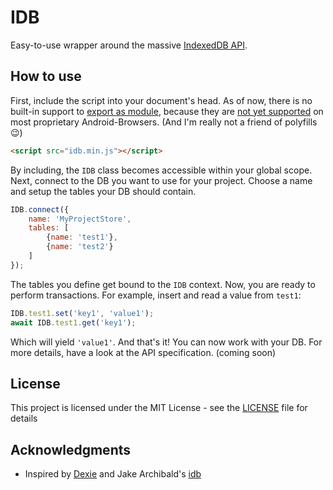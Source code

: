 # IDB
Easy-to-use wrapper around the massive [IndexedDB API](https://developer.mozilla.org/de/docs/IndexedDB).

## How to use
First, include the script into your document's head. As of now, there is no built-in support to [export as module](https://developer.mozilla.org/de/docs/Web/JavaScript/Reference/Statements/export), because they are [not yet supported](https://caniuse.com/#feat=es6-module) on most proprietary Android-Browsers. (And I'm really not a friend of polyfills :wink:)
```html
<script src="idb.min.js"></script>
```

By including, the `IDB` class becomes accessible within your global scope.
Next, connect to the DB you want to use for your project. Choose a name and setup the tables your DB should contain.
```javascript
IDB.connect({
	name: 'MyProjectStore',
	tables: [
		{name: 'test1'},
		{name: 'test2'}
	]
});
```

The tables you define get bound to the `IDB` context. Now, you are ready to perform transactions. For example, insert and read a value from `test1`:
```javascript
IDB.test1.set('key1', 'value1');
await IDB.test1.get('key1');
```

Which will yield `'value1'`. And that's it! You can now work with your DB.
For more details, have a look at the API specification. (coming soon)

## License
This project is licensed under the MIT License - see the [LICENSE](LICENSE) file for details

## Acknowledgments
* Inspired by [Dexie](http://dexie.org/) and Jake Archibald's [idb](https://github.com/jakearchibald/idb)